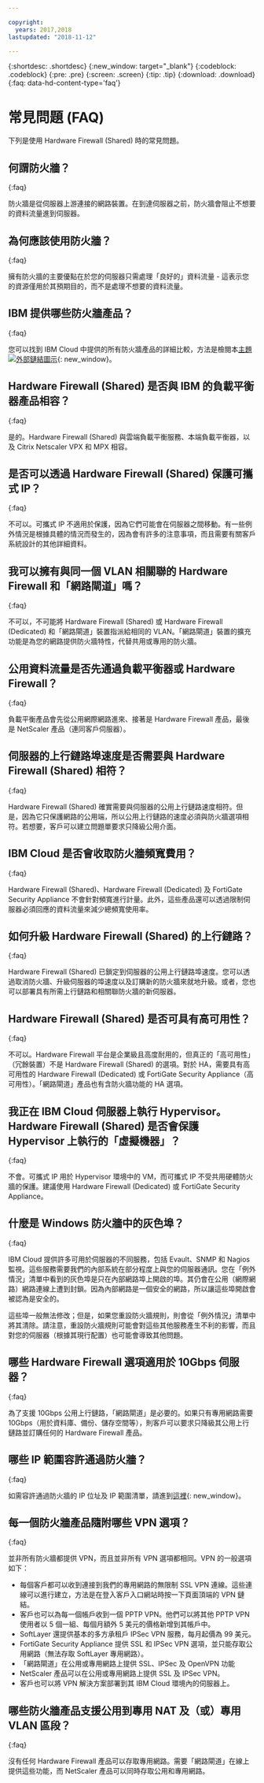 ```yaml
---

copyright:
  years: 2017,2018
lastupdated: "2018-11-12"

---
```


{:shortdesc: .shortdesc}
{:new_window: target="_blank"}
{:codeblock: .codeblock}
{:pre: .pre}
{:screen: .screen}
{:tip: .tip}
{:download: .download}
{:faq: data-hd-content-type='faq'}

# 常見問題 (FAQ)
下列是使用 Hardware Firewall (Shared) 時的常見問題。

## 何謂防火牆？
{:faq}

防火牆是從伺服器上游連接的網路裝置。在到達伺服器之前，防火牆會阻止不想要的資料流量進到伺服器。

## 為何應該使用防火牆？
{:faq}

擁有防火牆的主要優點在於您的伺服器只需處理「良好的」資料流量 - 這表示您的資源僅用於其預期目的，而不是處理不想要的資料流量。

## IBM 提供哪些防火牆產品？
{:faq}

您可以找到 IBM Cloud 中提供的所有防火牆產品的詳細比較，方法是檢閱本[主題![外部鏈結圖示](../../icons/launch-glyph.svg "外部鏈結圖示")](/docs/infrastructure/fortigate-10g/explore-firewalls.html#explore-firewalls){: new_window}。 

## Hardware Firewall (Shared) 是否與 IBM 的負載平衡器產品相容？
{:faq}

是的。Hardware Firewall (Shared) 與雲端負載平衡服務、本端負載平衡器，以及 Citrix Netscaler VPX 和 MPX 相容。

## 是否可以透過 Hardware Firewall (Shared) 保護可攜式 IP？
{:faq}

不可以。可攜式 IP 不適用於保護，因為它們可能會在伺服器之間移動。有一些例外情況是根據具體的情況而發生的，因為會有許多的注意事項，而且需要有關客戶系統設計的其他詳細資料。

## 我可以擁有與同一個 VLAN 相關聯的 Hardware Firewall 和「網路閘道」嗎？
{:faq}

不可以，不可能將 Hardware Firewall (Shared) 或 Hardware Firewall (Dedicated) 和「網路閘道」裝置指派給相同的 VLAN。「網路閘道」裝置的擴充功能是為您的網路提供防火牆特性，代替共用或專用的防火牆。

## 公用資料流量是否先通過負載平衡器或 Hardware Firewall？
{:faq}

負載平衡產品會先從公用網際網路進來、接著是 Hardware Firewall 產品，最後是 NetScaler 產品（連同客戶伺服器）。

## 伺服器的上行鏈路埠速度是否需要與 Hardware Firewall (Shared) 相符？
{:faq}

Hardware Firewall (Shared) 確實需要與伺服器的公用上行鏈路速度相符。但是，因為它只保護網路的公用端，所以公用上行鏈路的速度必須與防火牆選項相符。若想要，客戶可以建立問題單要求只降級公用介面。

## IBM Cloud 是否會收取防火牆頻寬費用？
{:faq}

Hardware Firewall (Shared)、Hardware Firewall (Dedicated) 及 FortiGate Security Appliance 不會針對頻寬進行計量。此外，這些產品還可以透過限制伺服器必須回應的資料流量來減少總頻寬使用率。

## 如何升級 Hardware Firewall (Shared) 的上行鏈路？
{:faq}

Hardware Firewall (Shared) 已鎖定到伺服器的公用上行鏈路埠速度。您可以透過取消防火牆、升級伺服器的埠速度以及訂購新的防火牆來就地升級。或者，您也可以部署具有所需上行鏈路和相關聯防火牆的新伺服器。

## Hardware Firewall (Shared) 是否可具有高可用性？
{:faq}

不可以。Hardware Firewall 平台是企業級且高度耐用的，但真正的「高可用性」（冗餘裝置）不是 Hardware Firewall (Shared) 的選項。對於 HA，需要具有高可用性的 Hardware Firewall (Dedicated) 或 FortiGate Security Appliance（高可用性）。「網路閘道」產品也有含防火牆功能的 HA 選項。

## 我正在 IBM Cloud 伺服器上執行 Hypervisor。Hardware Firewall (Shared) 是否會保護 Hypervisor 上執行的「虛擬機器」？
{:faq}

不會。可攜式 IP 用於 Hypervisor 環境中的 VM，而可攜式 IP 不受共用硬體防火牆的保護。建議使用 Hardware Firewall (Dedicated) 或 FortiGate Security Appliance。

## 什麼是 Windows 防火牆中的灰色埠？
{:faq}

IBM Cloud 提供許多可用於伺服器的不同服務，包括 Evault、SNMP 和 Nagios 監視。這些服務需要我們的內部系統在部分程度上與您的伺服器通訊。您在「例外情況」清單中看到的灰色埠是只在內部網路埠上開啟的埠。其仍會在公用（網際網路）網路連線上遭到封鎖。因為內部網路是一個安全的網路，所以讓這些埠開啟會被認為是安全的。

這些埠一般無法修改；但是，如果您重設防火牆規則，則會從「例外情況」清單中將其清除。請注意，重設防火牆規則可能會對這些其他服務產生不利的影響，而且對您的伺服器（根據其現行配置）也可能會導致其他問題。

## 哪些 Hardware Firewall 選項適用於 10Gbps 伺服器？
{:faq}

為了支援 10Gbps 公用上行鏈路，「網路閘道」是必要的。如果只有專用網路需要 10Gbps（用於資料庫、備份、儲存空間等），則客戶可以要求只降級其公用上行鏈路並訂購任何的 Hardware Firewall 產品。

## 哪些 IP 範圍容許通過防火牆？
{:faq}

如需容許通過防火牆的 IP 位址及 IP 範圍清單，請進到[這裡](/docs/infrastructure/hardware-firewall-dedicated/ips.html){: new_window}。 

## 每一個防火牆產品隨附哪些 VPN 選項？
{:faq}

並非所有防火牆都提供 VPN，而且並非所有 VPN 選項都相同。VPN 的一般選項如下：

* 每個客戶都可以收到連接到我們的專用網路的無限制 SSL VPN 連線。這些連線可以進行建立，方法是在登入客戶入口網站時按一下頁面頂端的 VPN 鏈結。
* 客戶也可以為每一個帳戶收到一個 PPTP VPN。他們可以將其他 PPTP VPN 使用者以 5 個一組、每個月額外 5 美元的價格新增到其帳戶中。
* SoftLayer 還提供基本的多方承租戶 IPSec VPN 服務，每月起價為 99 美元。
* FortiGate Security Appliance 提供 SSL 和 IPSec VPN 選項，並只能存取公用網路（無法存取 SoftLayer 專用網路）。
* 「網路閘道」在公用或專用網路上提供 SSL、IPSec 及 OpenVPN 功能
* NetScaler 產品可以在公用或專用網路上提供 SSL 及 IPSec VPN。
* 客戶也可以將 VPN 解決方案部署到其 IBM Cloud 環境內的伺服器上。

## 哪些防火牆產品支援公用到專用 NAT 及（或）專用 VLAN 區段？
{:faq}

沒有任何 Hardware Firewall 產品可以存取專用網路。需要「網路閘道」在線上提供這些功能，而 NetScaler 產品可以同時存取公用和專用網路。
